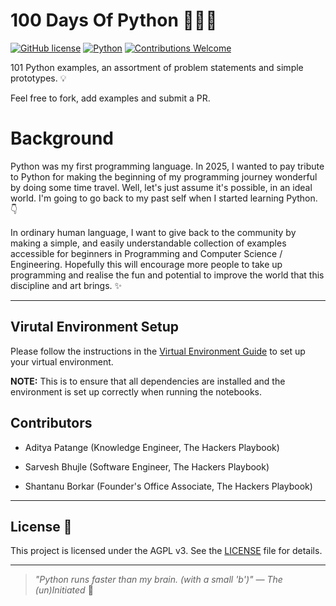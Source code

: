 # 100 Days Of Python 🧘🏻‍♂️

[![GitHub license](https://img.shields.io/badge/license-AGPLv3-blue)](#license)
[![Python](https://img.shields.io/badge/Python-3.8%2B-blue)](https://www.python.org/)
[![Contributions Welcome](https://img.shields.io/badge/contributions-welcome-brightgreen)](#contributors)

101 Python examples, an assortment of problem statements and simple prototypes. 💡

Feel free to fork, add examples and submit a PR.

# Background

Python was my first programming language. In 2025, I wanted to pay tribute to Python for making the beginning of my programming journey wonderful by doing some time travel. Well, let's just assume it's possible, in an ideal world. I'm going to go back to my past self when I started learning Python. 👇

In ordinary human language, I want to give back to the community by making a simple, and easily understandable collection of examples accessible for beginners in Programming and Computer Science / Engineering. Hopefully this will encourage more people to take up programming and realise the fun and potential to improve the world that this discipline and art brings. ✨

---

## Virutal Environment Setup

Please follow the instructions in the [Virtual Environment Guide](docs/virtual_environment_guide.md) to set up your virtual environment.

**NOTE:** This is to ensure that all dependencies are installed and the environment is set up correctly when running the notebooks.

## Contributors

- Aditya Patange (Knowledge Engineer, The Hackers Playbook)

- Sarvesh Bhujle (Software Engineer, The Hackers Playbook)

- Shantanu Borkar (Founder's Office Associate, The Hackers Playbook)

---

## License 📄

This project is licensed under the AGPL v3. See the [LICENSE](LICENSE) file for details.

---

> _"Python runs faster than my brain. (with a small 'b')" — The (un)Initiated_ 🧠

